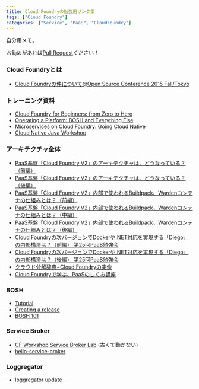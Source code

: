 ```yaml
---
title: Cloud Foundryの勉強用リンク集
tags: ["Cloud Foundry"]
categories: ["Service", "PaaS", "CloudFoundry"]
---
```


自分用メモ。

お勧めがあれば[Pull Request](https://github.com/making/blog.ik.am/blob/master/content/00363.md)ください！

### Cloud Foundryとは

* [Cloud Foundryの件について@Open Source Conference 2015 Fall/Tokyo](https://speakerdeck.com/ozzozz/tokyo)

### トレーニング資料

* [Cloud Foundry for Beginners: from Zero to Hero](https://github.com/CloudCredo/training-cf-zero-to-hero)
* [Operating a Platform: BOSH and Everything Else](https://github.com/CloudCredo/training-operating-the-foundry)
* [Microservices on Cloud Foundry: Going Cloud Native](https://github.com/CloudCredo/microservices-training)
* [Cloud Native Java Workshop](https://github.com/joshlong/cloud-native-workshop)

### アーキテクチャ全体

* [PaaS基盤「Cloud Foundry V2」のアーキテクチャは、どうなっている？（前編）](http://www.publickey1.jp/blog/14/paascloud_foundry_v2.html)
* [PaaS基盤「Cloud Foundry V2」のアーキテクチャは、どうなっている？（後編）](http://www.publickey1.jp/blog/14/paascloud_foundry_v2_1.html)
* [PaaS基盤「Cloud Foundry V2」内部で使われるBuildpack、Wardenコンテナの仕組みとは？（前編）](http://www.publickey1.jp/blog/14/paascloud_foundry_v2buildpack_warden.html)
* [PaaS基盤「Cloud Foundry V2」内部で使われるBuildpack、Wardenコンテナの仕組みとは？（中編）](http://www.publickey1.jp/blog/14/paascloud_foundry_v2buildpackwarden.html)
* [PaaS基盤「Cloud Foundry V2」内部で使われるBuildpack、Wardenコンテナの仕組みとは？（後編）](http://www.publickey1.jp/blog/14/paascloud_foundry_v2buildpackwarden_1.html)
* [Cloud Foundryの次バージョンでDockerや.NET対応を実現する「Diego」の内部構造は？（前編） 第25回PaaS勉強会](http://www.publickey1.jp/blog/15/cloud_foundry_diego.html)
* [Cloud Foundryの次バージョンでDockerや.NET対応を実現する「Diego」の内部構造は？（後編） 第25回PaaS勉強会](http://www.publickey1.jp/blog/15/cloud_foundry_diego2.html)
* [クラウド分解辞典−Cloud Foundryの実像](http://it.impressbm.co.jp/category/c320036)
* [Cloud Foundryで学ぶ、PaaSのしくみ講座](http://www.slideshare.net/jacopen/paas-for-beginners)

### BOSH

* [Tutorial](https://j.mp/learn-bosh)
* [Creating a release](http://bosh.io/docs/create-release.html)
* [BOSH 101](https://speakerdeck.com/ozzozz/bosh-101)


### Service Broker

* [CF Workshop Service Broker Lab](https://github.com/cf-platform-eng/cf-workshop-sb-module) (古くて動かない)
* [hello-service-broker](https://github.com/cf-platform-eng/hello-service-broker)

### Loggregator

* [loggregator update](http://www.slideshare.net/foobaz3/loggregator-update)

